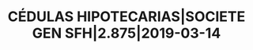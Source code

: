 ---
layout: asset
title: CÉDULAS HIPOTECARIAS|SOCIETE GEN SFH|2.875|2019-03-14
isin: FR0011215516
---